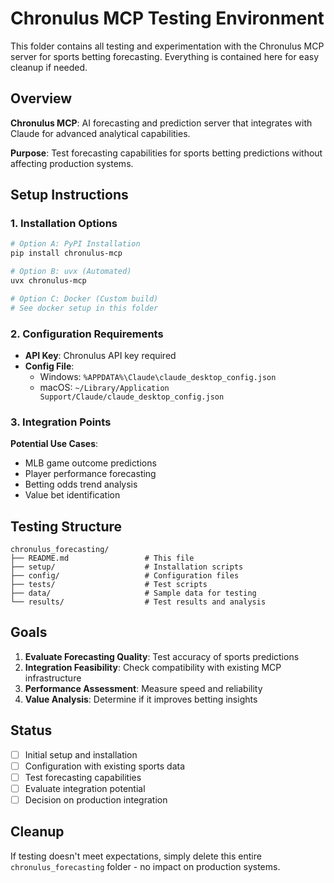 # Chronulus MCP Testing Environment

This folder contains all testing and experimentation with the Chronulus MCP server for sports betting forecasting. Everything is contained here for easy cleanup if needed.

## Overview

**Chronulus MCP**: AI forecasting and prediction server that integrates with Claude for advanced analytical capabilities.

**Purpose**: Test forecasting capabilities for sports betting predictions without affecting production systems.

## Setup Instructions

### 1. Installation Options

```bash
# Option A: PyPI Installation
pip install chronulus-mcp

# Option B: uvx (Automated)
uvx chronulus-mcp

# Option C: Docker (Custom build)
# See docker setup in this folder
```

### 2. Configuration Requirements

- **API Key**: Chronulus API key required
- **Config File**: 
  - Windows: `%APPDATA%\Claude\claude_desktop_config.json`
  - macOS: `~/Library/Application Support/Claude/claude_desktop_config.json`

### 3. Integration Points

**Potential Use Cases**:
- MLB game outcome predictions
- Player performance forecasting
- Betting odds trend analysis
- Value bet identification

## Testing Structure

```
chronulus_forecasting/
├── README.md                 # This file
├── setup/                    # Installation scripts
├── config/                   # Configuration files
├── tests/                    # Test scripts
├── data/                     # Sample data for testing
└── results/                  # Test results and analysis
```

## Goals

1. **Evaluate Forecasting Quality**: Test accuracy of sports predictions
2. **Integration Feasibility**: Check compatibility with existing MCP infrastructure
3. **Performance Assessment**: Measure speed and reliability
4. **Value Analysis**: Determine if it improves betting insights

## Status

- [ ] Initial setup and installation
- [ ] Configuration with existing sports data
- [ ] Test forecasting capabilities
- [ ] Evaluate integration potential
- [ ] Decision on production integration

## Cleanup

If testing doesn't meet expectations, simply delete this entire `chronulus_forecasting` folder - no impact on production systems.